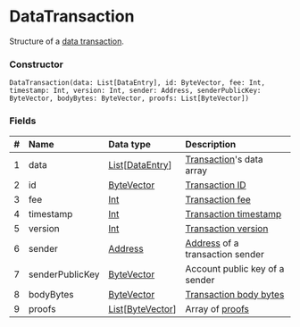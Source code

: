 # DataTransaction

Structure of a [data transaction](/blockchain/transaction-type/data-transaction.md).

### Constructor

``` ride
DataTransaction(data: List[DataEntry], id: ByteVector, fee: Int, timestamp: Int, version: Int, sender: Address, senderPublicKey: ByteVector, bodyBytes: ByteVector, proofs: List[ByteVector])
```

### Fields

| # | Name | Data type | Description |
| :--- | :--- | :--- | :--- |
| 1 | data | [List](/ride/data-types/list.md)[[DataEntry](/ride/structures/common-structures/data-entry.md)] | [Transaction](/blockchain/transaction.md)'s data array |
| 2 | id | [ByteVector](/ride/data-types/byte-vector.md) | [Transaction ID](/blockchain/transaction/transaction-id.md) |
| 3 | fee | [Int](/ride/data-types/int.md) | [Transaction fee](/blockchain/transaction/transaction-fee.md) |
| 4 | timestamp | [Int](/ride/data-types/int.md) | [Transaction timestamp](/blockchain/transaction/transaction-timestamp.md) |
| 5 | version | [Int](/ride/data-types/int.md) | [Transaction version](/blockchain/transaction/transaction-version.md) |
| 6 | sender | [Address](/ride/structures/common-structures/address.md) | [Address](/blockchain/address.md) of a transaction sender |
| 7 | senderPublicKey | [ByteVector](/ride/data-types/byte-vector.md) | Account public key of a sender |
| 8 | bodyBytes | [ByteVector](/ride/data-types/byte-vector.md) | [Transaction body bytes](/blockchain/transaction/transaction-body-bytes.md) |
| 9 | proofs | [List](/ride/data-types/list.md)[[ByteVector](/ride/data-types/byte-vector.md)] | Array of [proofs](/blockchain/transaction/transaction-proof.md) |
